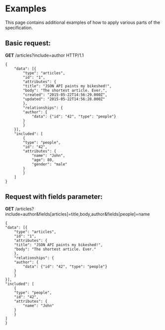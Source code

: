 # Examples
This page contains additional examples of how to apply various parts of the specification.

## Basic request:
__GET__ /articles?include=author HTTP/1.1

    {
        "data": [{
            "type": "articles",
            "id": "1",
            "attributes": {
            "title": "JSON API paints my bikeshed!",
            "body": "The shortest article. Ever.",
            "created": "2015-05-22T14:56:29.000Z",
            "updated": "2015-05-22T14:56:28.000Z"
            },
            "relationships": {
            "author": {
                "data": {"id": "42", "type": "people"}
            }
            }
        }],
        "included": [
            {
            "type": "people",
            "id": "42",
            "attributes": {
                "name": "John",
                "age": 80,
                "gender": "male"
            }
            }
        ]
    }
## Request with fields parameter:
__GET__ /articles?include=author&fields[articles]=title,body,author&fields[people]=name 

    {
    "data": [{
        "type": "articles",
        "id": "1",
        "attributes": {
        "title": "JSON API paints my bikeshed!",
        "body": "The shortest article. Ever."
        },
        "relationships": {
        "author": {
            "data": {"id": "42", "type": "people"}
        }
        }
    }],
    "included": [
        {
        "type": "people",
        "id": "42",
        "attributes": {
            "name": "John"
        }
        }
    ]
    }